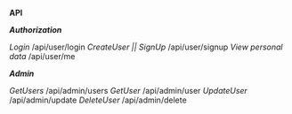 **API**

***Authorization***

*Login*
/api/user/login
*CreateUser || SignUp*
/api/user/signup
*View personal data*
/api/user/me

***Admin***

*GetUsers*
/api/admin/users
*GetUser*
/api/admin/user
*UpdateUser*
/api/admin/update
*DeleteUser*
/api/admin/delete
